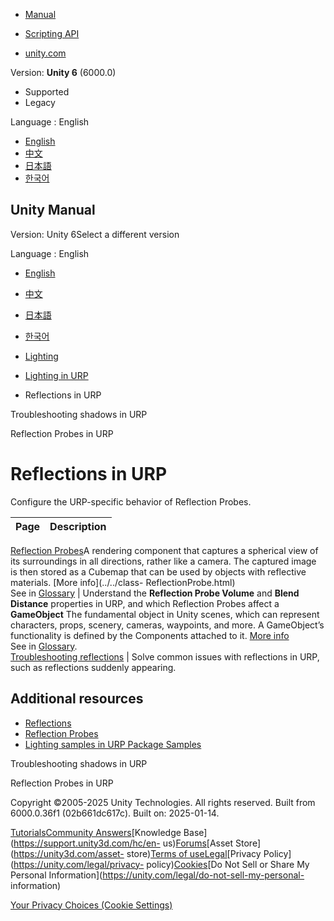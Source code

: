 [](https://docs.unity3d.com)

  * [Manual](../Manual/index.html)
  * [Scripting API](../ScriptReference/index.html)

  * [unity.com](https://unity.com/)

Version: **Unity 6** (6000.0)

  * Supported
  * Legacy

Language : English

  * [English](/Manual/urp/lighting/reflection-probes.html)
  * [中文](/cn/current/Manual/urp/lighting/reflection-probes.html)
  * [日本語](/ja/current/Manual/urp/lighting/reflection-probes.html)
  * [한국어](/kr/current/Manual/urp/lighting/reflection-probes.html)

[](https://docs.unity3d.com)

## Unity Manual

Version: Unity 6Select a different version

Language : English

  * [English](/Manual/urp/lighting/reflection-probes.html)
  * [中文](/cn/current/Manual/urp/lighting/reflection-probes.html)
  * [日本語](/ja/current/Manual/urp/lighting/reflection-probes.html)
  * [한국어](/kr/current/Manual/urp/lighting/reflection-probes.html)

  * [Lighting](../../LightingOverview.html)
  * [Lighting in URP](../../urp/lighting-landing.html)
  * Reflections in URP

[](../../urp/shadows-troubleshooting-urp.html)

Troubleshooting shadows in URP

[](../../urp/lighting/reflection-probes-introduction.html)

Reflection Probes in URP

# Reflections in URP

Configure the URP-specific behavior of Reflection Probes.

**Page** | **Description**  
---|---  
[Reflection Probes](reflection-probes-introduction.html)A rendering component
that captures a spherical view of its surroundings in all directions, rather
like a camera. The captured image is then stored as a Cubemap that can be used
by objects with reflective materials. [More info](../../class-
ReflectionProbe.html)  
See in [Glossary](../../Glossary.html#ReflectionProbe) | Understand the **Reflection Probe Volume** and **Blend Distance** properties in URP, and which Reflection Probes affect a **GameObject** The fundamental object in Unity scenes, which can represent characters, props, scenery, cameras, waypoints, and more. A GameObject’s functionality is defined by the Components attached to it. [More info](../../class-GameObject.html)  
See in [Glossary](../../Glossary.html#GameObject).  
[Troubleshooting reflections](reflection-probes-troubleshooting.html) | Solve common issues with reflections in URP, such as reflections suddenly appearing.  
  
## Additional resources

  * [Reflections](../../reflections-landing.html)
  * [Reflection Probes](https://docs.unity3d.com/Manual/ReflectionProbes.html)
  * [Lighting samples in URP Package Samples](../package-sample-urp-package-samples.html#lighting)

[](../../urp/shadows-troubleshooting-urp.html)

Troubleshooting shadows in URP

[](../../urp/lighting/reflection-probes-introduction.html)

Reflection Probes in URP

Copyright ©2005-2025 Unity Technologies. All rights reserved. Built from
6000.0.36f1 (02b661dc617c). Built on: 2025-01-14.

[Tutorials](https://learn.unity.com/)[Community
Answers](https://answers.unity3d.com)[Knowledge
Base](https://support.unity3d.com/hc/en-
us)[Forums](https://forum.unity3d.com)[Asset Store](https://unity3d.com/asset-
store)[Terms of
use](https://docs.unity3d.com/Manual/TermsOfUse.html)[Legal](https://unity.com/legal)[Privacy
Policy](https://unity.com/legal/privacy-
policy)[Cookies](https://unity.com/legal/cookie-policy)[Do Not Sell or Share
My Personal Information](https://unity.com/legal/do-not-sell-my-personal-
information)

[Your Privacy Choices (Cookie Settings)](javascript:void\(0\);)

